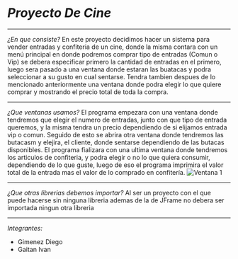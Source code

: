 # ***Proyecto De Cine***
---
*¿En que consiste?* 
En este proyecto decidimos hacer un sistema para vender entradas y confiteria de un cine, donde la misma contara con un menú principal en donde podremos comprar tipo de entradas (Comun o Vip) se debera especificar primero la cantidad de entradas en el primero, luego sera pasado a una ventana donde estaran las buatacas y podra seleccionar a su gusto en cual sentarse. Tendra tambien despues de lo mencionado anteriormente una ventana donde podra elegir lo que quiere comprar y mostrando el precio total de toda la compra.

---
*¿Que ventanas usamos?*
El programa empezara con una ventana donde tendremos que elegir el numero de entradas, junto con que tipo de entrada queremos, y la misma tendra un precio dependiendo de si elijamos entrada vip o comun. Seguido de esto se abrira otra ventana donde tendremos las butacasm y elejira, el cliente, donde sentarse dependiendo de las butacas disponibles. El programa fializara con una ultima ventana donde tendremos los articulos de confiteria, y podra elegir o no lo que quiera consumir, dependiendo de lo que guste, luego de eso el programa imprimira el valor total de la entrada mas el valor de lo comprado en confitería.
![Ventana 1](/home/user2/Escritorio/Aplicacion.png)

---
*¿Que otras librerias debemos importar?*
Al ser un proyecto con el que puede hacerse sin ninguna libreria ademas de la de JFrame no debera ser importada ningun otra libreria

---
*Integrantes:*
* Gimenez Diego
* Gaitan Ivan